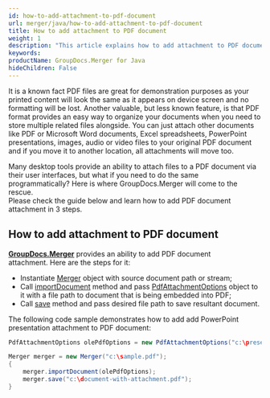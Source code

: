 ```yaml
---
id: how-to-add-attachment-to-pdf-document
url: merger/java/how-to-add-attachment-to-pdf-document
title: How to add attachment to PDF document
weight: 1
description: "This article explains how to add attachment to PDF document with GroupDocs.Merger within your Java applications."
keywords: 
productName: GroupDocs.Merger for Java
hideChildren: False
---
```

It is a known fact PDF files are great for demonstration purposes as your printed content will look the same as it appears on device screen and no formatting will be lost. Another valuable, but less known feature, is that PDF format provides an easy way to organize your documents when you need to store multiple related files alongside. You can just attach other documents like PDF or Microsoft Word documents, Excel spreadsheets, PowerPoint presentations, images, audio or video files to your original PDF document and if you move it to another location, all attachments will move too.

Many desktop tools provide an ability to attach files to a PDF document via their user interfaces, but what if you need to do the same programmatically? Here is where GroupDocs.Merger will come to the rescue.   
Please check the guide below and learn how to add PDF document attachment in 3 steps.

## How to add attachment to PDF document

**[GroupDocs.Merger](https://products.groupdocs.com/merger/java)** provides an ability to add PDF document attachment. Here are the steps for it:

*   Instantiate [Merger](https://apireference.groupdocs.com/merger/java/com.groupdocs.merger/Merger) object with source document path or stream;
*   Call [importDocument](https://apireference.groupdocs.com/merger/java/com.groupdocs.merger/Merger#importDocument(com.groupdocs.merger.domain.options.interfaces.IImportDocumentOptions)) method and pass [PdfAttachmentOptions](https://apireference.groupdocs.com/merger/java/com.groupdocs.merger.domain.options/PdfAttachmentOptions) object to it with a file path to document that is being embedded into PDF;
*   Call [save](https://apireference.groupdocs.com/merger/java/com.groupdocs.merger/Merger#save(java.lang.String)) method and pass desired file path to save resultant document.

The following code sample demonstrates how to add add PowerPoint presentation attachment to PDF document:

```java
PdfAttachmentOptions olePdfOptions = new PdfAttachmentOptions("c:\presentation-attachment.ppt");

Merger merger = new Merger("c:\sample.pdf");
{
    merger.importDocument(olePdfOptions);
    merger.save("c:\document-with-attachment.pdf");
}

```
